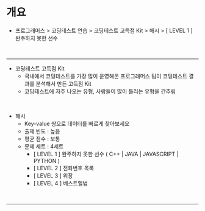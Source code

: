 # 개요

* 프로그래머스 > 코딩테스트 연습 > 코딩테스트 고득점 Kit > 해시 > [ LEVEL 1 ] 완주하지 못한 선수
<br>

---

* 코딩테스트 고득점 Kit
	* 국내에서 코딩테스트를 가장 많이 운영해온 프로그래머스 팀이 코딩테스트 결과를 분석해서 만든 고득점 Kit
	* 코딩테스트에 자주 나오는 유형, 사람들이 많이 틀리는 유형을 간추림
<br>

* 해시
	* Key-value 쌍으로 데이터를 빠르게 찾아보세요
	* 출제 빈도 : 높음
	* 평균 점수 : 보통
	* 문제 세트 : 4세트
		* [ LEVEL 1 ] 완주하지 못한 선수 ( C++ | JAVA | JAVASCRIPT | PYTHON )
		* [ LEVEL 2 ] 전화번호 목록
		* [ LEVEL 3 ] 위장
		* [ LEVEL 4 ] 베스트앨범
<br>

---

